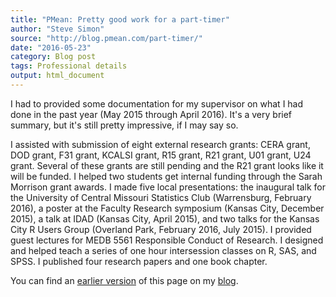```yaml
---
title: "PMean: Pretty good work for a part-timer"
author: "Steve Simon"
source: "http://blog.pmean.com/part-timer/"
date: "2016-05-23"
category: Blog post
tags: Professional details
output: html_document
---
```


I had to provided some documentation for my supervisor on what I had done in the past year (May 2015 through April 2016). It's a very brief summary, but it's still pretty impressive, if I may say so.

<!---More--->

I assisted with submission of eight external research grants: CERA grant, DOD grant, F31 grant, KCALSI grant, R15 grant, R21 grant, U01 grant, U24 grant. Several of these grants are still pending and the R21 grant looks like it will be funded. I helped two students get internal funding through the Sarah Morrison grant awards. I made five local presentations: the inaugural talk for the University of Central Missouri Statistics Club (Warrensburg, February 2016), a poster at the Faculty Research symposium (Kansas City, December 2015), a talk at IDAD (Kansas City, April 2015), and two talks for the Kansas City R Users Group (Overland Park, February 2016, July 2015). I provided guest lectures for MEDB 5561 Responsible Conduct of Research. I designed and helped teach a series of one hour intersession classes on R, SAS, and SPSS. I published four research papers and one book chapter.

You can find an [earlier version][sim1] of this page on my [blog][sim2].

[sim1]: http://blog.pmean.com/part-timer/
[sim2]: http://blog.pmean.com
